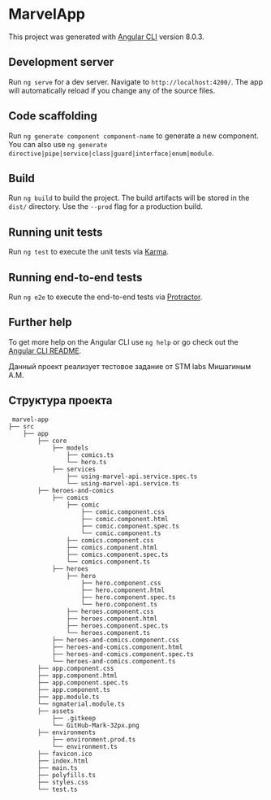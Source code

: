 # MarvelApp

This project was generated with [Angular CLI](https://github.com/angular/angular-cli) version 8.0.3.

## Development server

Run `ng serve` for a dev server. Navigate to `http://localhost:4200/`. The app will automatically reload if you change any of the source files.

## Code scaffolding

Run `ng generate component component-name` to generate a new component. You can also use `ng generate directive|pipe|service|class|guard|interface|enum|module`.

## Build

Run `ng build` to build the project. The build artifacts will be stored in the `dist/` directory. Use the `--prod` flag for a production build.

## Running unit tests

Run `ng test` to execute the unit tests via [Karma](https://karma-runner.github.io).

## Running end-to-end tests

Run `ng e2e` to execute the end-to-end tests via [Protractor](http://www.protractortest.org/).

## Further help

To get more help on the Angular CLI use `ng help` or go check out the [Angular CLI README](https://github.com/angular/angular-cli/blob/master/README.md).

Данный проект реализует тестовое задание от STM labs Мишагиным А.М.

## Структура проекта

```
 marvel-app
├── src
	├── app
        ├── core
            ├── models
                ├── comics.ts
                └── hero.ts
            ├── services
                ├── using-marvel-api.service.spec.ts
                └── using-marvel-api.service.ts
		├── heroes-and-comics
			├── comics
				├── comic
					├── comic.component.css
					├── comic.component.html
					├── comic.component.spec.ts
					└── comic.component.ts
				├── comics.component.css
				├── comics.component.html
				├── comics.component.spec.ts
				└── comics.component.ts
			├── heroes
				├── hero
					├── hero.component.css
					├── hero.component.html
					├── hero.component.spec.ts
					└── hero.component.ts
				├── heroes.component.css
				├── heroes.component.html
				├── heroes.component.spec.ts
				└── heroes.component.ts
			├── heroes-and-comics.component.css
			├── heroes-and-comics.component.html
			├── heroes-and-comics.component.spec.ts
			└── heroes-and-comics.component.ts
        ├── app.component.css
        ├── app.component.html
        ├── app.component.spec.ts
	    ├── app.component.ts
	    ├── app.module.ts
	    └── ngmaterial.module.ts
		├── assets
			├── .gitkeep
			└── GitHub-Mark-32px.png
		├── environments
			├── environment.prod.ts
			└── environment.ts
		├── favicon.ico
		├── index.html
		├── main.ts
		├── polyfills.ts
		├── styles.css
		└── test.ts

```